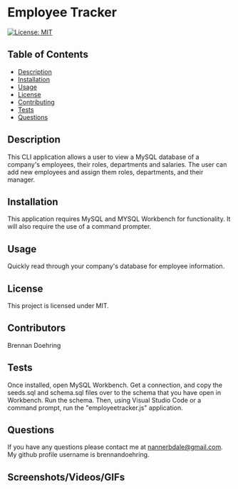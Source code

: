 # Employee Tracker
  [![License: MIT](https://img.shields.io/badge/License-MIT-yellow.svg)](https://opensource.org/licenses/MIT)

  ## Table of Contents
  - [Description](https://github.com/brennandoehring/employeetracker#description)
  - [Installation](https://github.com/brennandoehring/employeetracker#installation)
  - [Usage](https://github.com/brennandoehring/employeetracker#usage)
  - [License](https://github.com/brennandoehring/employeetracker#license)
  - [Contributing](https://github.com/brennandoehring/employeetracker#contributing)
  - [Tests](https://github.com/brennandoehring/employeetracker#tests)
  - [Questions](https://github.com/brennandoehring/employeetracker#questions)

  ## Description 
  This CLI application allows a user to view a MySQL database of a company's employees, their roles, departments and salaries. The user can add new employees and assign them roles, departments, and their manager. 

  ## Installation
  This application requires MySQL and MYSQL Workbench for functionality. It will also require the use of a command prompter.

  ## Usage
  Quickly read through your company's database for employee information.

  ## License
  This project is licensed under MIT.

  ## Contributors
  Brennan Doehring

  ## Tests
  Once installed, open MySQL Workbench. Get a connection, and copy the seeds.sql and schema.sql files over to the schema that you have open in Workbench. Run the schema. Then, using Visual Studio Code or a command prompt, run the "employeetracker.js" application.

  ## Questions
  If you have any questions please contact me at nannerbdale@gmail.com. My github profile username is brennandoehring.

  ## Screenshots/Videos/GIFs
  

